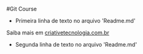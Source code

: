 #Git Course

* Primeira linha de texto no arquivo 'Readme.md'

Saiba mais em [criativetecnologia.com.br](http://www.criativetecnologia.com.br)

* Segunda linha de texto no arquivo 'Readme.md'